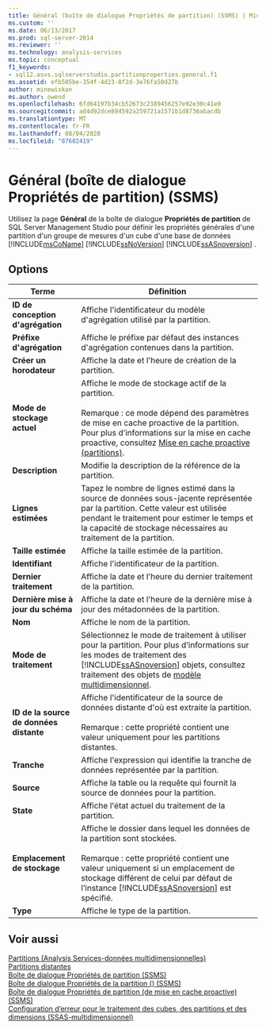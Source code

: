 ```yaml
---
title: Général (boîte de dialogue Propriétés de partition) (SSMS) | Microsoft Docs
ms.custom: ''
ms.date: 06/13/2017
ms.prod: sql-server-2014
ms.reviewer: ''
ms.technology: analysis-services
ms.topic: conceptual
f1_keywords:
- sql12.asvs.sqlserverstudio.partitionproperties.general.f1
ms.assetid: efb505be-354f-4d23-8f2d-3e76fa50d27b
author: minewiskan
ms.author: owend
ms.openlocfilehash: 6fd64197b34cb52673c2389456257e92e30c41e0
ms.sourcegitcommit: ad4d92dce894592a259721a1571b1d8736abacdb
ms.translationtype: MT
ms.contentlocale: fr-FR
ms.lasthandoff: 08/04/2020
ms.locfileid: "87602419"
---
```

# <a name="general-partition-properties-dialog-box-ssms"></a>Général (boîte de dialogue Propriétés de partition) (SSMS)
  Utilisez la page **Général** de la boîte de dialogue **Propriétés de partition** de SQL Server Management Studio pour définir les propriétés générales d'une partition d'un groupe de mesures d'un cube d'une base de données [!INCLUDE[msCoName](../includes/msconame-md.md)] [!INCLUDE[ssNoVersion](../includes/ssnoversion-md.md)] [!INCLUDE[ssASnoversion](../includes/ssasnoversion-md.md)] .  
  
## <a name="options"></a>Options  
  
|Terme|Définition|  
|----------|----------------|  
|**ID de conception d'agrégation**|Affiche l'identificateur du modèle d'agrégation utilisé par la partition.|  
|**Préfixe d'agrégation**|Affiche le préfixe par défaut des instances d'agrégation contenues dans la partition.|  
|**Créer un horodateur**|Affiche la date et l'heure de création de la partition.|  
|**Mode de stockage actuel**|Affiche le mode de stockage actif de la partition.<br /><br /> Remarque : ce mode dépend des paramètres de mise en cache proactive de la partition. Pour plus d’informations sur la mise en cache proactive, consultez [Mise en cache proactive &#40;partitions&#41;](multidimensional-models-olap-logical-cube-objects/partitions-proactive-caching.md).|  
|**Description**|Modifie la description de la référence de la partition.|  
|**Lignes estimées**|Tapez le nombre de lignes estimé dans la source de données sous-jacente représentée par la partition. Cette valeur est utilisée pendant le traitement pour estimer le temps et la capacité de stockage nécessaires au traitement de la partition.|  
|**Taille estimée**|Affiche la taille estimée de la partition.|  
|**Identifiant**|Affiche l'identificateur de la partition.|  
|**Dernier traitement**|Affiche la date et l'heure du dernier traitement de la partition.|  
|**Dernière mise à jour du schéma**|Affiche la date et l'heure de la dernière mise à jour des métadonnées de la partition.|  
|**Nom**|Affiche le nom de la partition.|  
|**Mode de traitement**|Sélectionnez le mode de traitement à utiliser pour la partition. Pour plus d’informations sur les modes de traitement des [!INCLUDE[ssASnoversion](../includes/ssasnoversion-md.md)] objets, consultez traitement des objets de [modèle multidimensionnel](multidimensional-models/processing-a-multidimensional-model-analysis-services.md).|  
|**ID de la source de données distante**|Affiche l'identificateur de la source de données distante d'où est extraite la partition.<br /><br /> Remarque : cette propriété contient une valeur uniquement pour les partitions distantes.|  
|**Tranche**|Affiche l'expression qui identifie la tranche de données représentée par la partition.|  
|**Source**|Affiche la table ou la requête qui fournit la source de données pour la partition.|  
|**State**|Affiche l'état actuel du traitement de la partition.|  
|**Emplacement de stockage**|Affiche le dossier dans lequel les données de la partition sont stockées.<br /><br /> Remarque : cette propriété contient une valeur uniquement si un emplacement de stockage différent de celui par défaut de l’instance [!INCLUDE[ssASnoversion](../includes/ssasnoversion-md.md)] est spécifié.|  
|**Type**|Affiche le type de la partition.|  
  
## <a name="see-also"></a>Voir aussi  
 [Partitions &#40;Analysis Services-données multidimensionnelles&#41;](multidimensional-models-olap-logical-cube-objects/partitions-analysis-services-multidimensional-data.md)   
 [Partitions distantes](multidimensional-models-olap-logical-cube-objects/partitions-remote-partitions.md)   
 [Boîte de dialogue Propriétés de partition &#40;SSMS&#41;](partition-properties-dialog-box-ssms.md)   
 [Boîte de dialogue Propriétés de la partition &#40;&#41; &#40;SSMS&#41;](selection-partition-properties-dialog-box-ssms.md)   
 [Boîte de dialogue Propriétés de partition &#40;de mise en cache proactive&#41; &#40;SSMS&#41;](proactive-caching-partition-properties-dialog-box-ssms.md)   
 [Configuration d’erreur pour le traitement des cubes, des partitions et des dimensions &#40;SSAS-multidimensionnel&#41;](multidimensional-models/error-configuration-for-cube-partition-and-dimension-processing.md)  
  
  
